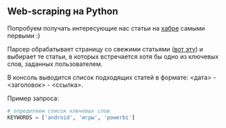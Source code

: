 ## Web-scraping на Python

Попробуем получать интересующие нас статьи на [хабре](https://habr.com) самыми первыми :)

Парсер обрабатывает страницу со свежими статьями ([вот эту](https://habr.com/ru/all/)) и выбирает те статьи, в которых встречается хотя бы одно из ключевых слов, заданных пользователем.

В консоль выводится список подходящих статей в формате: <дата> - <заголовок> - <ссылка>.

Пример запроса:

```python
# определяем список ключевых слов
KEYWORDS = ['android', 'игры', 'powerbi']

